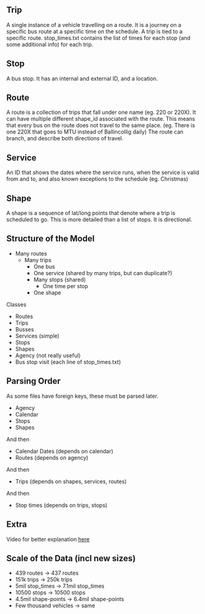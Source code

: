 ## Trip
A single instance of a vehicle travelling on a route. It is a journey on a specific bus route at a specific time on the schedule. A trip is tied to a specific route. stop_times.txt contains the list of times for each stop (and some additional info) for each trip.

## Stop
A bus stop. It has an internal and external ID, and a location.

## Route
A route is a collection of trips that fall under one name (eg. 220 or 220X). It can have multiple different shape_id associated with the route. This means that every bus on the route does not travel to the same place. (eg. There is one 220X that goes to MTU instead of Ballincollig daily)
The route can branch, and describe both directions of travel.

## Service
An ID that shows the dates where the service runs, when the service is valid from and to, and also known exceptions to the schedule (eg. Christmas)

## Shape
A shape is a sequence of lat/long points that denote where a trip is scheduled to go. This is more detailed than a list of stops. It is directional.

## Structure of the Model
- Many routes
    - Many trips
        - One bus
        - One service (shared by many trips, but can duplicate?)
        - Many stops (shared)
            - One time per stop
        - One shape

Classes
- Routes
- Trips
- Busses
- Services (simple)
- Stops
- Shapes
- Agency (not really useful)
- Bus stop visit (each line of stop_times.txt)

## Parsing Order
As some files have foreign keys, these must be parsed later.
- Agency
- Calendar
- Stops
- Shapes

And then
- Calendar Dates (depends on calendar)
- Routes (depends on agency)

And then
- Trips (depends on shapes, services, routes)

And then
- Stop times (depends on trips, stops)

## Extra
Video for better explanation [here](https://www.youtube.com/watch?v=8OQKHhu1VgQ)

## Scale of the Data (incl new sizes)
- 439 routes            -> 437 routes
- 151k trips            -> 250k trips
- 5mil stop_times       -> 7.1mil stop_times
- 10500 stops           -> 10500 stops
- 4.5mil shape-points   -> 6.4mil shape-points
- Few thousand vehicles -> same


